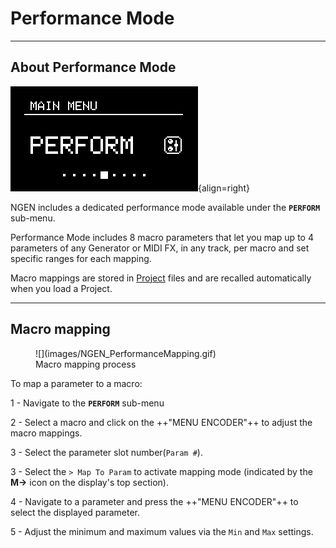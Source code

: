 # Performance Mode

---

## About Performance Mode

![](images/NGEN_MainMenu_Perform.png){align=right}

NGEN includes a dedicated performance mode available under the **```PERFORM```** sub-menu.

Performance Mode includes 8 macro parameters that let you map up to 4 parameters of any Generator or MIDI FX, in any track, per macro and set specific ranges for each mapping.

Macro mappings are stored in [Project](projects.md) files and are recalled automatically when you load a Project.

---

## Macro mapping

<figure markdown>
![](images/NGEN_PerformanceMapping.gif)     
<figcaption>Macro mapping process</figcaption>
</figure>

To map a parameter to a macro:

1 - Navigate to the **```PERFORM```** sub-menu

2 - Select a macro and click on the ++"MENU ENCODER"++ to adjust the macro mappings.

3 - Select the parameter slot number(```Param #```). 

3 - Select the ```> Map To Param``` to activate mapping mode (indicated by the **M→** icon on the display's top section).

4 - Navigate to a parameter and press the ++"MENU ENCODER"++ to select the displayed parameter.

5 - Adjust the minimum and maximum values via the ```Min``` and ```Max``` settings.

